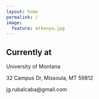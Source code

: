 ```yaml
---
layout: home
permalink: /
image:
  feature: mtkenya.jpg
---
```


<div class="tiles">

<div class="tile">
  <h2 class="post-title">Currently at</h2>
  <p class="post-excerpt">
      <p> University of Montana </p>
      <p> 32 Campus Dr, Missoula, MT 59812 </p>
      <p> jg.rubalcaba@gmail.com </p>

</div><!-- /.tile -->
